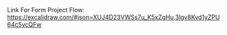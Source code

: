 Link For Form Project Flow: https://excalidraw.com/#json=XUJ4D23VWSs7u_K5xZgHu,3lgv8Kvd1yZPU64c5ycQFw
